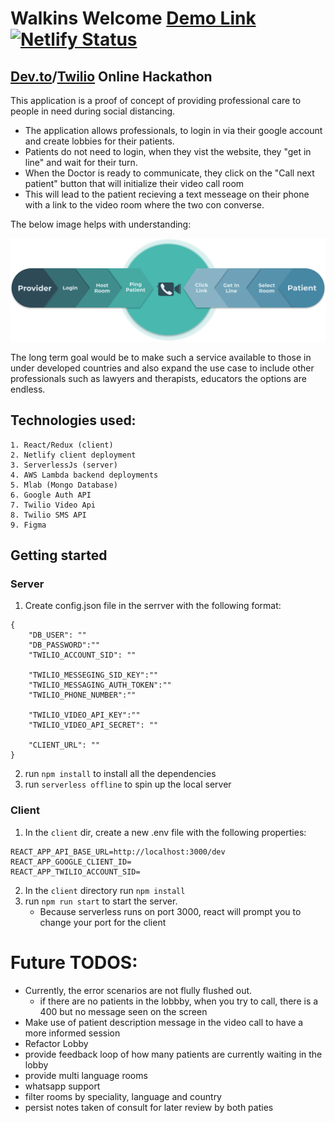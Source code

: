 # Walkins Welcome [Demo Link](https://walkings-welcome.netlify.app/)  [![Netlify Status](https://api.netlify.com/api/v1/badges/413491e8-26a8-42c7-892b-c4d3be80ff8a/deploy-status)](https://app.netlify.com/sites/walkings-welcome/deploys)


## [Dev.to](https://dev.to/)/[Twilio](https://www.twilio.com/) Online Hackathon  

 
 

This application is a proof of concept of providing professional care to people in need during social distancing. 
- The application allows professionals, to login in via their google account and create lobbies for their patients. 
- Patients do not need to login, when they vist the website, they "get in line" and wait for their turn.
- When the Doctor is ready to communicate, they click on the "Call next patient" button that will initialize their video call room 
- This will lead to the patient recieving a text messeage on their phone with a link to the video room where the two con converse.

The below image helps with understanding:

![Walings Welcome Process](./client/src/assets/images/process.svg)


The long term goal would be to make such a service available to those in under developed countries and also expand the use case to include other professionals such as lawyers and therapists, educators the options are endless.

## Technologies used:
    1. React/Redux (client)
    2. Netlify client deployment
    3. ServerlessJs (server)
    4. AWS Lambda backend deployments
    5. Mlab (Mongo Database)
    6. Google Auth API
    7. Twilio Video Api
    8. Twilio SMS API
    9. Figma 


## Getting started
### Server 
1. Create config.json file in the serrver with the following format:
```
{
    "DB_USER": ""
    "DB_PASSWORD":""
    "TWILIO_ACCOUNT_SID": ""

    "TWILIO_MESSEGING_SID_KEY":""
    "TWILIO_MESSAGING_AUTH_TOKEN":""
    "TWILIO_PHONE_NUMBER":""
    
    "TWILIO_VIDEO_API_KEY":""
    "TWILIO_VIDEO_API_SECRET": ""

    "CLIENT_URL": ""
}
```
2. run `npm install` to install all the dependencies
3. run `serverless offline` to spin up the local server 


### Client
1. In the `client` dir, create a new .env file with the following properties:
```
REACT_APP_API_BASE_URL=http://localhost:3000/dev
REACT_APP_GOOGLE_CLIENT_ID=
REACT_APP_TWILIO_ACCOUNT_SID=
```

2.  In the `client` directory run `npm install`
3. run `npm run start` to start the server. 
    - Because serverless runs on port 3000, react will prompt you to change your port for the client



# Future TODOS:
- Currently, the error scenarios are not flully flushed out.
    - if there are no patients in the lobbby, when you try to call, there is a 400 but no message seen on the screen 
- Make use of patient description message in the video call to have a more informed session
- Refactor Lobby
- provide feedback loop of how many patients are currently waiting in the lobby
- provide multi language rooms
- whatsapp support
- filter rooms by speciality, language and country
- persist notes taken of consult for later review by both paties